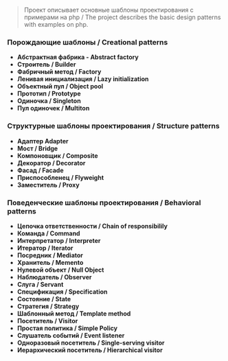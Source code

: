   > Проект описывает основные шаблоны проектирования с примерами на php / 
  >The project describes the basic design patterns with examples on php.


### Порождающие шаблоны / Creational patterns ##### 

 -  __Абстрактная фабрика - Abstract factory__   
 -  __Строитель / Builder__
 - __Фабричный метод / Factory__
 - __Ленивая инициализация / Lazy initialization__
 - __Объектный пул / Object pool__
 - __Прототип / Prototype__
 - __Одиночка / Singleton__
 - __Пул одиночек / Multiton__

### Структурные шаблоны проектирования / Structure patterns ##### 


 - __Адаптер Adapter__
 - __Мост / Bridge__
 - __Компоновщик / Composite__
 - __Декоратор / Decorator__
 - __Фасад / Facade__
 - __Приспособленец / Flyweight__
 - __Заместитель / Proxy__

### Поведенческие шаблоны проектирования / Behavioral patterns ##### 

 - __Цепочка ответственности / Chain of responsibilily__
 - __Команда / Command__
 - __Интерпретатор / Interpreter__
 - __Итератор / Iterator__
 - __Посредник / Mediator__
 - __Хранитель / Memento__
 - __Нулевой объект / Null Object__
 - __Наблюдатель / Observer__
 - __Слуга / Servant__
 - __Спецификация / Specification__
 - __Состояние / State__
 - __Стратегия / Strategy__
 - __Шаблонный метод / Template method__
 - __Посетитель / Visitor__
 - __Простая политика / Simple Policy__
 - __Слушатель событий / Event listener__
 - __Одноразовый посетитель / Single-serving visitor__
 - __Иерархический посетитель / Hierarchical visitor__
